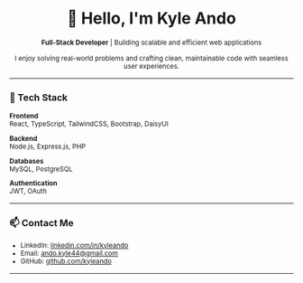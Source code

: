 <h1 align="center">👋 Hello, I'm Kyle Ando</h1>

<p align="center"><sub><strong>Full-Stack Developer</strong> | Building scalable and efficient web applications</sub></p>

<p align="center"><small>
I enjoy solving real-world problems and crafting clean, maintainable code with seamless user experiences.
</small></p>

---

<h3>🚀 Tech Stack</h3>

<small>

**Frontend**  
React, TypeScript, TailwindCSS, Bootstrap, DaisyUI

**Backend**  
Node.js, Express.js, PHP

**Databases**  
MySQL, PostgreSQL

**Authentication**  
JWT, OAuth

</small>

---

<h3>📫 Contact Me</h3>

<small>

- LinkedIn: [linkedin.com/in/kyleando](https://www.linkedin.com/in/kyle-ando-942947289/)  
- Email: [ando.kyle44@gmail.com](mailto:ando.kyle44@gmail.com)  
- GitHub: [github.com/kyleando](https://github.com/kyleando)

</small>

---
